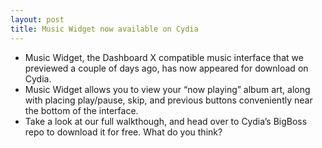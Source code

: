 ```yaml
---
layout: post
title: Music Widget now available on Cydia
---
```

* Music Widget, the Dashboard X compatible music interface that we previewed a couple of days ago, has now appeared for download on Cydia.
* Music Widget allows you to view your “now playing” album art, along with placing play/pause, skip, and previous buttons conveniently near the bottom of the interface.
* Take a look at our full walkthough, and head over to Cydia’s BigBoss repo to download it for free. What do you think?

